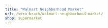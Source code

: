 ```yaml
---
title: "Walmart Neighborhood Market"
url: /vero-beach/walmart-neighborhood-market/
shop: supermarket
---
```

